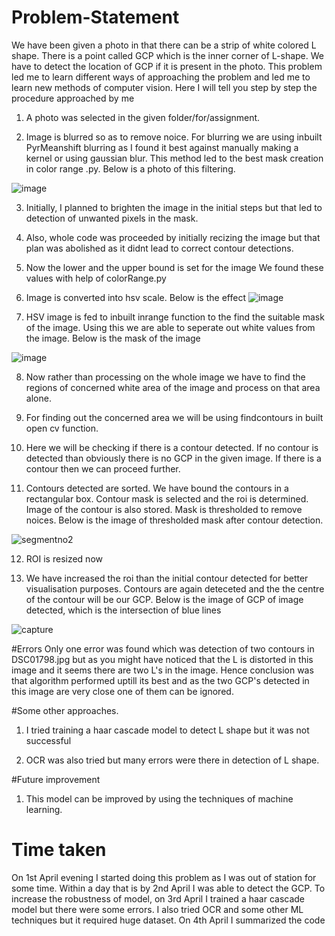 # Problem-Statement
We have been given a photo in that there can be a strip of white colored L shape. There is a point called GCP which is the inner corner of L-shape.
We have to detect the location of GCP if it is present in the photo.
This problem led me to learn different ways of approaching the problem and led me to learn new methods of computer vision. Here I will tell you step by step the procedure approached by me

1. A photo was selected in the given folder/for/assignment.

2. Image is blurred so as to remove noice. For blurring we are using inbuilt PyrMeanshift  blurring as I found it best against manually making a kernel or using gaussian blur. This method led to the best mask creation in color range .py. Below is a photo of this filtering.

![image](https://user-images.githubusercontent.com/32903329/38299997-47dada22-3819-11e8-8c5d-4e93e27cea0d.png)

3. Initially, I planned to brighten the image in the initial steps but that led to detection of unwanted pixels in the mask.

4. Also, whole code was proceeded by initially recizing the image but that plan was abolished as it didnt lead to correct contour detections.

5. Now the lower and the upper bound is set for the image We found these values with help of colorRange.py

6. Image is converted into hsv scale. Below is the effect
![image](https://user-images.githubusercontent.com/32903329/38300459-751c6c48-381a-11e8-8c55-1b1dcb52f750.png)

7.  HSV image is fed to inbuilt inrange function to the find the suitable mask of the image. Using this we are able to seperate out white values from the image. Below is the mask of the image

![image](https://user-images.githubusercontent.com/32903329/38300637-eb348582-381a-11e8-9996-601c24ca0d19.png)

8. Now rather than processing on the whole image we have to find the regions of concerned white area of the image and process on that area alone.

9. For finding out the concerned area we will be using findcontours in built open cv function.

10. Here we will be checking if there is a contour detected.  If no contour is detected than obviously there is no GCP in the given image. If there is a contour then we can proceed further.

11. Contours detected are sorted. We have bound the contours in a rectangular box. Contour mask is selected and the roi is determined. Image of the contour is also stored. Mask is thresholded to remove noices. Below is the image of thresholded mask after contour detection.

![segmentno2](https://user-images.githubusercontent.com/32903329/38301902-8b6d3384-381e-11e8-8503-a1d0262ca50b.jpg)


12. ROI is resized now

12. We have increased the roi than the initial contour detected for better visualisation purposes.  Contours are again deteceted and the the centre of the contour will be our GCP. Below is the image of GCP of image detected, which is the intersection of blue lines

![capture](https://user-images.githubusercontent.com/32903329/38302093-23c5ffb2-381f-11e8-8ad8-39681fe82ce6.PNG)

#Errors
Only one error was found which was detection of two contours in DSC01798.jpg but as you might have noticed that the L is distorted in this image and it seems there are two L's in the image. Hence conclusion was that algorithm performed uptill its best and as the two GCP's detected in this image are very close one of them can be ignored.

#Some other approaches.
1. I tried training a haar cascade model to detect L shape but it was not successful 

2. OCR was also tried but many errors were there in detection of L shape.

#Future improvement

1. This model can be improved by using the techniques of machine learning.

# Time taken

On 1st April evening I started doing this problem as I was out of station for some time. Within a day that is by 2nd April I was able to detect the GCP.  To increase the robustness of model, on 3rd April I trained a haar cascade model but there were some errors. I also tried OCR and some other ML techniques but it required huge dataset.
On 4th April I summarized the code 
